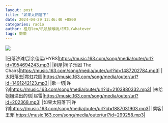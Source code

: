 ```yaml
---
layout: post
title: "如果太阳落下"
date: 2024-04-29 12:46:40 +0800
categories: radio
author: 橙月leo/吼吼破喉咙/EMILYwhatever
tags: 懒懒
---
```

![]({{site.baseurl}}/images/cover_20240429.jpg)

|日落沙滩后|余佳运/HYBS|https://music.163.com/song/media/outer/url?id=1954694243.mp3|
|树屋|椅子乐团 The Chairs|https://music.163.com/song/media/outer/url?id=1487202784.mp3|
|太阳落去|霓虹花园|https://music.163.com/song/media/outer/url?id=1491242123.mp3|
|歌一切|许钧|https://music.163.com/song/media/outer/url?id=2103880332.mp3|
|未给姐姐递出的信|赵雷|https://music.163.com/song/media/outer/url?id=202368.mp3|
|如果太阳落下|许钧|https://music.163.com/song/media/outer/url?id=1887031903.mp3|
|乘客|王菲|https://music.163.com/song/media/outer/url?id=299258.mp3|

